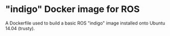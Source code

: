 "indigo" Docker image for ROS
=============================

A Dockerfile used to build a basic ROS "indigo" image installed onto Ubuntu
14.04 (trusty).
